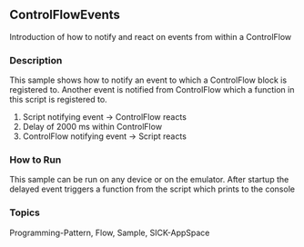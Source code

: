 ## ControlFlowEvents
Introduction of how to notify and react on events from within a ControlFlow

### Description
This sample shows how to notify an event to which a ControlFlow block is
registered to. Another event is notified from ControlFlow which a function in
this script is registered to.
1. Script notifying event -> ControlFlow reacts
2. Delay of 2000 ms within ControlFlow
3. ControlFlow notifying event -> Script reacts

### How to Run
This sample can be run on any device or on the emulator. After startup the delayed
event triggers a function from the script which prints to the console

### Topics
Programming-Pattern, Flow, Sample, SICK-AppSpace